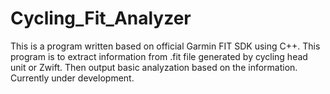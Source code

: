 # Cycling_Fit_Analyzer

This is a program written based on official Garmin FIT SDK using C++.
This program is to extract information from .fit file generated by cycling head unit or Zwift. Then output basic analyzation based on the information.
Currently under development.
